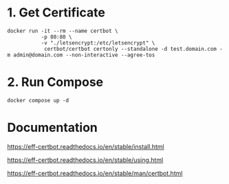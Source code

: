 # 1. Get Certificate
```
docker run -it --rm --name certbot \
           -p 80:80 \
           -v "./letsencrypt:/etc/letsencrypt" \
            certbot/certbot certonly --standalone -d test.domain.com -m admin@domain.com --non-interactive --agree-tos
```

# 2. Run Compose
```
docker compose up -d
```

# Documentation
https://eff-certbot.readthedocs.io/en/stable/install.html

https://eff-certbot.readthedocs.io/en/stable/using.html

https://eff-certbot.readthedocs.io/en/stable/man/certbot.html
